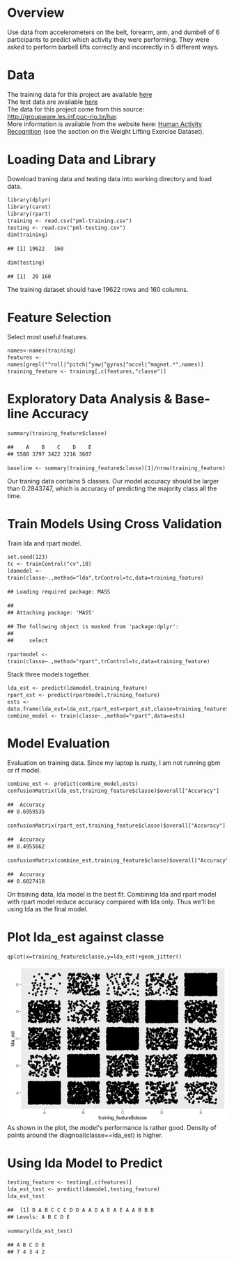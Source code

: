 Overview
========

Use data from accelerometers on the belt, forearm, arm, and dumbell of 6
participants to predict which activity they were performing. They were
asked to perform barbell lifts correctly and incorrectly in 5 different
ways.

Data
====

The training data for this project are available
[here](https://d396qusza40orc.cloudfront.net/predmachlearn/pml-training.csv)  
The test data are available
[here](https://d396qusza40orc.cloudfront.net/predmachlearn/pml-testing.csv)  
The data for this project come from this source:
<http://groupware.les.inf.puc-rio.br/har>.  
More information is available from the website here: [Human Activity
Recognition](http://groupware.les.inf.puc-rio.br/har) (see the section
on the Weight Lifting Exercise Dataset).

Loading Data and Library
========================

Download traning data and testing data into working directory and load
data.

    library(dplyr)
    library(caret)
    library(rpart)
    training <- read.csv("pml-training.csv")
    testing <- read.csv("pml-testing.csv")
    dim(training)

    ## [1] 19622   160

    dim(testing)

    ## [1]  20 160

The training dataset should have 19622 rows and 160 columns.

Feature Selection
=================

Select most useful features.

    names<-names(training)
    features <- names[grepl("^roll|^pitch|^yaw|^gyros|^accel|^magnet.*",names)]
    training_feature <- training[,c(features,"classe")]

Exploratory Data Analysis & Base-line Accuracy
==============================================

    summary(training_feature$classe)

    ##    A    B    C    D    E 
    ## 5580 3797 3422 3216 3607

    baseline <- summary(training_feature$classe)[1]/nrow(training_feature)

Our traning data contains 5 classes. Our model accuracy should be larger
than 0.2843747, which is accuracy of predicting the majority class all
the time.

Train Models Using Cross Validation
===================================

Train lda and rpart model.

    set.seed(123)
    tc <- trainControl("cv",10)
    ldamodel <- train(classe~.,method="lda",trControl=tc,data=training_feature)

    ## Loading required package: MASS

    ## 
    ## Attaching package: 'MASS'

    ## The following object is masked from 'package:dplyr':
    ## 
    ##     select

    rpartmodel <- train(classe~.,method="rpart",trControl=tc,data=training_feature)

Stack three models together.

    lda_est <- predict(ldamodel,training_feature)
    rpart_est <- predict(rpartmodel,training_feature)
    ests <- data.frame(lda_est=lda_est,rpart_est=rpart_est,classe=training_feature$classe)
    combine_model <- train(classe~.,method="rpart",data=ests)

Model Evaluation
================

Evaluation on training data. Since my laptop is rusty, I am not running
gbm or rf model.

    combine_est <- predict(combine_model,ests)
    confusionMatrix(lda_est,training_feature$classe)$overall["Accuracy"]

    ##  Accuracy 
    ## 0.6959535

    confusionMatrix(rpart_est,training_feature$classe)$overall["Accuracy"]

    ##  Accuracy 
    ## 0.4955662

    confusionMatrix(combine_est,training_feature$classe)$overall["Accuracy"]

    ##  Accuracy 
    ## 0.6027418

On training data, lda model is the best fit. Combining lda and rpart
model with rpart model reduce accuracy compared with lda only. Thus
we'll be using lda as the final model.

Plot lda\_est against classe
============================

    qplot(x=training_feature$classe,y=lda_est)+geom_jitter()

![](project_files/figure-markdown_strict/unnamed-chunk-7-1.png)  
As shown in the plot, the model's performance is rather good. Density of
points around the diagnoal(classe==lda\_est) is higher.

Using lda Model to Predict
==========================

    testing_feature <- testing[,c(features)]
    lda_est_test <- predict(ldamodel,testing_feature)
    lda_est_test

    ##  [1] D A B C C C D D A A D A E A E A A B B B
    ## Levels: A B C D E

    summary(lda_est_test)

    ## A B C D E 
    ## 7 4 3 4 2
